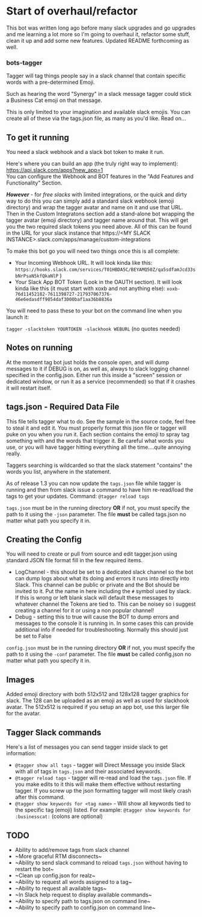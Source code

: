 # Start of overhaul/refactor
This bot was written long ago before many slack upgrades and go upgrades and me learning a lot more so I'm going to overhaul it, refactor some stuff, clean it up and add some new features.  Updated README forthcoming as well.


### bots-tagger

Tagger will tag things people say in a slack channel that contain specific words with a pre-determined Emoji.

Such as hearing the word "Synergy" in a slack message tagger could stick a Business Cat emoji on that message.

This is only limited to your imagination and available slack emojis.  You can create all of these via the tags.json file, as many as you'd like.  Read on...

## To get it running
You need a slack webhook and a slack bot token to make it run.

Here's where you can build an app (the truly right way to implement): https://api.slack.com/apps?new_app=1  
You can configure the Webhook and BOT features in the "Add Features and Functionality" Section.

***However*** - for *free slacks* with limited integrations, or the quick and dirty way to do this you can simply add a standard slack webhook (emoji directory) and wrap the tagger avatar and name on it and use that URL.   Then in the Custom Integratons section add a stand-alone bot wrapping the tagger avatar (emoji directory) and tagger name around that.  This will get you the two required slack tokens you need above.  All of this can be found in the URL for your slack instance that https://&lt;MY SLACK INSTANCE&gt;.slack.com/apps/manage/custom-integrations

To make this bot go you will need two things once this is all complete:
- Your Incoming Webhook URL. It will look kinda like this: `https://hooks.slack.com/services/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QkaNlP` )
- Your Slack App BOT Token (Look in the OAUTH section).  It will look kinda like this (it must start with xoxb and not anything else): 
`xoxb-76d11452182-7611398727-217937067376-46e6edasdff9054daf3000baf1aa36b8836a`

You will need to pass these to your bot on the command line when you launch it:

`tagger -slacktoken YOURTOKEN -slackhook WEBURL`  (no quotes needed)

## Notes on running
At the moment tag bot just holds the console open, and will dump messages to it if DEBUG is on, as well as, always to slack logging channel specified in the config.json.  Either run this inside a "screen" session or dedicated window, or run it as a service (recommended) so that if it crashes it will restart itself.    

## tags.json - Required Data File
This file tells tagger what to do.   See the sample in the source code, feel free to steal it and edit it.  You must properly format this json file or tagger will puke on you when you run it.  Each section contains the emoji to spray tag something with and the words that trigger it.   Be careful what words you use, or you will have tagger hitting everything all the time....quite annoying really.  

Taggers searching is wildcarded so that the slack statement "contains" the words you list, anywhere in the statement.

As of release 1.3 you can now update the `tags.json` file while tagger is running and then from slack issue a command to have him re-read/load the tags to get your updates.  Command:  `@tagger reload tags`

`tags.json` must be in the running directory **OR** if not, you must specify the path to it using the `-json` parameter.  The file **must** be called tags.json no matter what path you specify it in.

## Creating the Config
You will need to create or pull from source and edit tagger.json using standard JSON file format fill in the few required items.
- LogChannel - this should be set to a dedicated slack channel so the bot can dump logs about what its doing and errors it runs into directly into Slack.  This channel can be public or private and the Bot should be invited to it.  Put the name in here including the `#` symbol used by slack.   If this is wrong or left blank slack will default these messages to whatever channel the Tokens are tied to.  This can be noisey so i suggest creating a channel for it or using a non popular channel!
- Debug - setting this to true will cause the BOT to dump errors and messages to the console it is running in.  In some cases this can provide additional info if needed for troubleshooting.  Normally this should just be set to False

`config.json` must be in the running directory **OR** if not, you must specify the path to it using the `-conf` parameter.  The file **must** be called config.json no matter what path you specify it in.

## Images
Added emoji directory with both 512x512 and 128x128 tagger graphics for slack.   The 128 can be uploaded as an emoji as well as used for slackhook avatar.   The 512x512 is required if you setup an app bot, use this larger file for the avatar.

## Tagger Slack commands 
Here's a list of messages you can send tagger inside slack to get information:
- `@tagger show all tags` - tagger will Direct Message you inside Slack with all of tags in `tags.json` and their associated keywords.
- `@tagger reload tags` - tagger will re-read and load the `tags.json` file.  If you make edits to it this will make them effective without restarting tagger.  If you screw up the json formatting tagger will most likely crash after this command.
- `@tagger show keywords for <tag name>` - Will show all keywords tied to the specific tag (emoji) listed. For example: `@tagger show keywords for :businesscat:` (colons are optional)

## TODO
- Ability to add/remove tags from slack channel
- ~More graceful RTM disconnects~
- ~Ability to send slack command to reload `tags.json` without having to restart the bot~
- ~Clean up config.json for realz~
- ~Ability to request all words assigned to a tag~
- ~Ability to request all available tags~
- ~In Slack help request to display available commands~
- ~Ability to specify path to tags.json on command line~
- ~Ability to specify path to config.json on command line~

